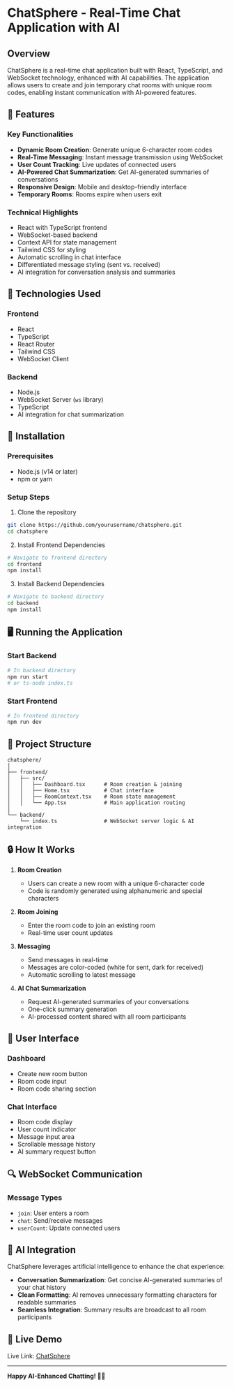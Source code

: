 # ChatSphere - Real-Time Chat Application with AI

## Overview
ChatSphere is a real-time chat application built with React, TypeScript, and WebSocket technology, enhanced with AI capabilities. The application allows users to create and join temporary chat rooms with unique room codes, enabling instant communication with AI-powered features.

## 🌟 Features

### Key Functionalities
- **Dynamic Room Creation**: Generate unique 6-character room codes
- **Real-Time Messaging**: Instant message transmission using WebSocket
- **User Count Tracking**: Live updates of connected users
- **AI-Powered Chat Summarization**: Get AI-generated summaries of conversations
- **Responsive Design**: Mobile and desktop-friendly interface
- **Temporary Rooms**: Rooms expire when users exit

### Technical Highlights
- React with TypeScript frontend
- WebSocket-based backend
- Context API for state management
- Tailwind CSS for styling
- Automatic scrolling in chat interface
- Differentiated message styling (sent vs. received)
- AI integration for conversation analysis and summaries

## 🚀 Technologies Used

### Frontend
- React
- TypeScript
- React Router
- Tailwind CSS
- WebSocket Client

### Backend
- Node.js
- WebSocket Server (`ws` library)
- TypeScript
- AI integration for chat summarization

## 🔧 Installation

### Prerequisites
- Node.js (v14 or later)
- npm or yarn

### Setup Steps
1. Clone the repository
```bash
git clone https://github.com/yourusername/chatsphere.git
cd chatsphere
```

2. Install Frontend Dependencies
```bash
# Navigate to frontend directory
cd frontend
npm install
```

3. Install Backend Dependencies
```bash
# Navigate to backend directory
cd backend
npm install
```

## 🖥️ Running the Application

### Start Backend
```bash
# In backend directory
npm run start
# or ts-node index.ts
```

### Start Frontend
```bash
# In frontend directory
npm run dev
```

## 📂 Project Structure
```
chatsphere/
│
├── frontend/
│   ├── src/
│   │   ├── Dashboard.tsx      # Room creation & joining
│   │   ├── Home.tsx           # Chat interface
│   │   ├── RoomContext.tsx    # Room state management
│   │   └── App.tsx            # Main application routing
│
└── backend/
    └── index.ts               # WebSocket server logic & AI integration
```

## 🔒 How It Works

1. **Room Creation**
   - Users can create a new room with a unique 6-character code
   - Code is randomly generated using alphanumeric and special characters

2. **Room Joining**
   - Enter the room code to join an existing room
   - Real-time user count updates

3. **Messaging**
   - Send messages in real-time
   - Messages are color-coded (white for sent, dark for received)
   - Automatic scrolling to latest message

4. **AI Chat Summarization**
   - Request AI-generated summaries of your conversations
   - One-click summary generation
   - AI-processed content shared with all room participants

## 🌈 User Interface

### Dashboard
- Create new room button
- Room code input
- Room code sharing section

### Chat Interface
- Room code display
- User count indicator
- Message input area
- Scrollable message history
- AI summary request button

## 🔍 WebSocket Communication

### Message Types
- `join`: User enters a room
- `chat`: Send/receive messages
- `userCount`: Update connected users

## 🤖 AI Integration

ChatSphere leverages artificial intelligence to enhance the chat experience:

- **Conversation Summarization**: Get concise AI-generated summaries of your chat history
- **Clean Formatting**: AI removes unnecessary formatting characters for readable summaries
- **Seamless Integration**: Summary results are broadcast to all room participants

## 📱 Live Demo

Live Link: [ChatSphere](https://chatsphere1-zeta.vercel.app/)

---

**Happy AI-Enhanced Chatting! 🚀💬**
